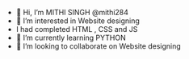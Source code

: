 - 👋 Hi, I’m MITHI SINGH  @mithi284
- 👀 I’m interested in Website designing 
- I had completed HTML , CSS and JS
- 🌱 I’m currently learning PYTHON
- 💞️ I’m looking to collaborate on Website designing


